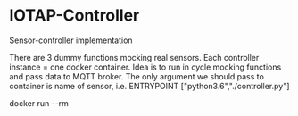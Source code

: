 # IOTAP-Controller
Sensor-controller implementation

There are 3 dummy functions mocking real sensors. Each controller 
instance = one docker container. Idea is to run in cycle mocking functions
and pass data to MQTT broker. The only argument we should pass to container is
name of sensor, i.e.
ENTRYPOINT ["python3.6","./controller.py"]

docker run --rm <yourImageName> <args>
